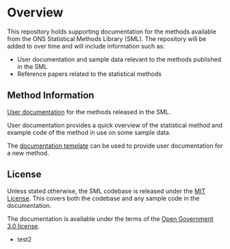 # Overview

This repository holds supporting documentation for the methods available from the ONS Statistical Methods Library (SML). The repository will be added to over time and will include information such as:

* User documentation and sample data relevant to the methods published in the SML
* Reference papers related to the statistical methods
## Method Information

[User documentation](https://github.com/ONSdigital/sml-supporting-info/tree/main/method-info) for the methods released in the SML.  

User documentation provides a quick overview of the statistical method and example code of the method in use on some sample data.

The [documentation template](https://github.com/ONSdigital/sml-supporting-info/tree/main/method-info/method-info) can be used to provide user documentation for a new method.

## License
Unless stated otherwise, the SML codebase is released under the [MIT License](https://github.com/ONSdigital/sml-python-small/blob/main/LICENSE). This covers both the codebase and any sample code in the documentation.

The documentation is available under the terms of the [Open Government 3.0 license](https://github.com/ONSdigital/sml-supporting-info/blob/main/LICENSE).

- test2
